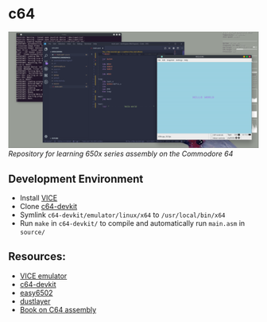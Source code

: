 # c64
![image](screenshot.png)
_Repository for learning 650x series assembly on the Commodore 64_

## Development Environment
- Install [VICE](http://vice-emu.sourceforge.net/vice_toc.html)
- Clone [c64-devkit](https://github.com/cliffordcarnmo/c64-devkit)
- Symlink `c64-devkit/emulator/linux/x64` to `/usr/local/bin/x64`
- Run `make` in `c64-devkit/` to compile and automatically run
 `main.asm` in `source/`

## Resources:
- [VICE emulator](http://vice-emu.sourceforge.net/vice_toc.html)
- [c64-devkit](https://github.com/cliffordcarnmo/c64-devkit)
- [easy6502](https://skilldrick.github.io/easy6502/)
- [dustlayer](https://dustlayer.com/tutorials)
- [Book on C64 assembly](http://69.60.118.202/books/commodore/books/Machine_Language_for_the_Commodore_Revised_and_Expanded_Edition.zip)
